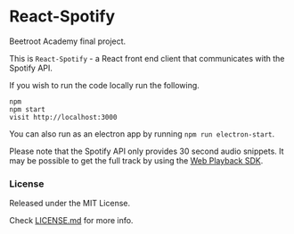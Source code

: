 # React-Spotify 

Beetroot Academy final project. 

This is `React-Spotify` - a React front end client that communicates with the Spotify API.


If you wish to run the code locally run the following.

```
npm
npm start
visit http://localhost:3000
```

You can also run as an electron app by running `npm run electron-start`.

Please note that the Spotify API only provides 30 second audio snippets. It may be possible to get the full track by using the [Web Playback SDK](https://beta.developer.spotify.com/documentation/web-playback-sdk/).



### License

Released under the MIT License. 

Check [LICENSE.md](https://github.com/RybakAndrii/Spotify-Player/blob/main/LICENSE) for more info.
